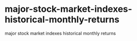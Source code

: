 # major-stock-market-indexes-historical-monthly-returns
major stock market indexes historical monthly returns
